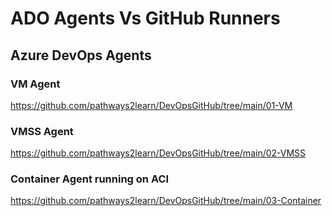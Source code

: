 # ADO Agents Vs GitHub Runners

## Azure DevOps Agents

### VM Agent
https://github.com/pathways2learn/DevOpsGitHub/tree/main/01-VM

### VMSS Agent
https://github.com/pathways2learn/DevOpsGitHub/tree/main/02-VMSS

### Container Agent running on ACI
https://github.com/pathways2learn/DevOpsGitHub/tree/main/03-Container

